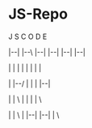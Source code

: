 # JS-Repo


J   S       C    O    D    E

|--|  |--\   |--|   |--|  |--| |--|

  |   |   |    |     |      |   |  |
  
  |   |--/     |     |      |   |--|
  
  |   |  \     |     |      |   |  \
  
  |   |   \    |     |--|  |--| |   \

